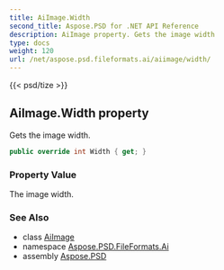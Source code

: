 ```yaml
---
title: AiImage.Width
second_title: Aspose.PSD for .NET API Reference
description: AiImage property. Gets the image width
type: docs
weight: 120
url: /net/aspose.psd.fileformats.ai/aiimage/width/
---
```

{{< psd/tize >}}
## AiImage.Width property

Gets the image width.

```csharp
public override int Width { get; }
```

### Property Value

The image width.

### See Also

* class [AiImage](../)
* namespace [Aspose.PSD.FileFormats.Ai](../../aiimage/)
* assembly [Aspose.PSD](../../../)



